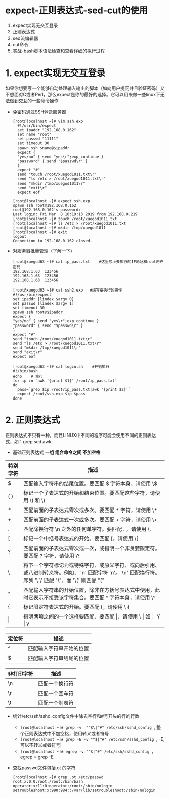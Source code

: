 # expect-正则表达式-sed-cut的使用

1. expect实现无交互登录
2. 正则表达式
3. sed流编辑器
4. cut命令
5. 实战-bash脚本语法检查和查看详细的执行过程

# 1. expect实现无交互登录
如果你想要写一个能够自动处理输入输出的脚本（如向用户提问并且验证密码）又不想面对C或者Perl，那么expect是你的最好的选择。它可以用来做一些linux下无法做到交互的一些命令操作




- 免密码通过SSH登录服务器
  ```
  [root@localhost ~]# vim ssh.exp
    #!/usr/bin/expect
    set ipaddr "192.168.0.162"
    set name "root"
    set passwd "11111"
    set timeout 30
    spawn ssh $name@$ipaddr
    expect {
    "yes/no" { send "yes\r";exp_continue }
    "password" { send "$passwd\r" }
    }
    expect "#"
    send "touch /root/xuegod1011.txt\r"
    send "ls /etc > /root/xuegod1011.txt\r"
    send "mkdir /tmp/xuegod1011\r"
    send "exit\r"
    expect eof

  [root@localhost ~]# expect ssh.exp 
  spawn ssh root@192.168.0.162
  root@192.168.0.162's password: 
  Last login: Fri Mar  8 10:19:13 2019 from 192.168.0.219
  [root@localhost ~]# touch /root/xuegod1011.txt
  [root@localhost ~]# ls /etc > /root/xuegod1011.txt
  [root@localhost ~]# mkdir /tmp/xuegod1011
  [root@localhost ~]# exit
  logout
  Connection to 192.168.0.162 closed.
  ```
- 对服务器批量管理（了解一下）
  ```
  [root@xuegod63 ~]# cat ip_pass.txt    #这里写上要执行的IP地址和root用户密码
  192.168.1.63  123456
  192.168.1.63  123456
  192.168.1.63  123456
  
  [root@xuegod63 ~]# cat ssh2.exp   #编写要执行的操作
  #!/usr/bin/expect
  set ipaddr [lindex $argv 0]
  set passwd [lindex $argv 1]
  set timeout 30
  spawn ssh root@$ipaddr
  expect {
  "yes/no" { send "yes\r";exp_continue }
  "password" { send "$passwd\r" }
  }
  expect "#"
  send "touch /root/xuegod1011.txt\r"
  send "ls /etc > /root/xuegod1011.txt\r"
  send "mkdir /tmp/xuegod1011\r"
  send "exit\r"
  expect eof

  [root@xuegod63 ~]# cat login.sh    #开始执行
  #!/bin/bash
  echo    # 空行
  for ip in `awk '{print $1}' /root/ip_pass.txt`
  do
    pass=`grep $ip /root/ip_pass.txt|awk '{print $2}'`
    expect /root/ssh.exp $ip $pass
  done
  ```
# 2. 正则表达式

正则表达式不只有一种，而且LINUX中不同的程序可能会使用不同的正则表达式，如：grep   sed   awk

- 基础正则表达式
**一组 组合命令之间 不加空格**

|特别字符|描述|
|-|-|
|$|匹配输入字符串的结尾位置。要匹配 $ 字符本身，请使用 \\$|
|( )|标记一个子表达式的开始和结束位置。要匹配这些字符，请使用 \\( 和 \\)|
|*|匹配前面的子表达式零次或多次。要匹配 * 字符，请使用 \\*|
|+|匹配前面的子表达式一次或多次。要匹配 + 字符，请使用 \\+|
|.|匹配除换行符 \n 之外的任何单字符。要匹配 . ，请使用 \\. |
|[|标记一个中括号表达式的开始。要匹配 [，请使用 \\[|
|?|匹配前面的子表达式零次或一次，或指明一个非贪婪限定符。要匹配 ? 字符，请使用 \\?|
| \\ |将下一个字符标记为或特殊字符、或原义字符、或向后引用、或八进制转义符。例如， 'n' 匹配字符 'n'。'\n' 匹配换行符。序列 '\\ \\' 匹配 "\\"，而 '\\(' 则匹配 "("|
|^|匹配输入字符串的开始位置，除非在方括号表达式中使用，此时它表示不接受该字符集合。要匹配 ^ 字符本身，请使用 \\^|
|{|标记限定符表达式的开始。要匹配 {，请使用 \\ { |
| \| |指明两项之间的一个选择要匹配，要匹配 \|，请使用 \\ \|  如：  Y \| y |

|定位符|描述|
|-|-|
|^|匹配输入字符串开始的位置|
|$|匹配输入字符串结尾的位置|

|非打印字符|描述|
|-|-|
|\n|匹配一个换行符|
|\r|匹配一个回车符|
|\t|匹配一个制表符|

- 统计/etc/ssh/sshd_config文件中除去空行和#号开头的行的行数
  - ```[root@localhost ~]# grep -v  "^$\|^#" /etc/ssh/sshd_config ```, 整个正则表达式中不加空格，使用转义或者符号
  - ```[root@localhost ~]# grep -E -v "^$|^#" /etc/ssh/sshd_config ```, -E, 可以不转义或者符号|
  - ```[root@localhost ~]# egrep -v "^$|^#" /etc/ssh/sshd_config ```，egrep = grep -E

- 查找passwd文件包括.ot 的字符
  ```shell
  [root@localhost ~]# grep .ot /etc/passwd
  root:x:0:0:root:/root:/bin/bash
  operator:x:11:0:operator:/root:/sbin/nologin
  setroubleshoot:x:990:984::/var/lib/setroubleshoot:/sbin/nologin
  ```
